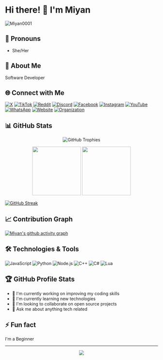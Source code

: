 # Hi there! 👋 I'm Miyan

<p align="left"> <img src="https://komarev.com/ghpvc/?username=Miyan0001&label=Profile%20views&color=0e75b6&style=flat" alt="Miyan0001" /> </p>

## 🌈 Pronouns
- She/Her

## 🌟 About Me
Software Developer

## 🌐 Connect with Me

[![X](https://img.shields.io/badge/X-%23000000.svg?style=for-the-badge&logo=X&logoColor=white)](https://twitter.com/miyan0001)
[![TikTok](https://img.shields.io/badge/TikTok-%23000000.svg?style=for-the-badge&logo=TikTok&logoColor=white)](https://tiktok.com/@Miyan0001)
[![Reddit](https://img.shields.io/badge/Reddit-%23FF4500.svg?style=for-the-badge&logo=Reddit&logoColor=white)](https://reddit.com/user/miyan000)
[![Discord](https://img.shields.io/badge/Discord-%237289DA.svg?style=for-the-badge&logo=discord&logoColor=white)](https://discord.com/users/miyan0001)
[![Facebook](https://img.shields.io/badge/Facebook-%231877F2.svg?style=for-the-badge&logo=Facebook&logoColor=white)](https://www.facebook.com/profile.php?id=100095432057687)
[![Instagram](https://img.shields.io/badge/Instagram-%23E4405F.svg?style=for-the-badge&logo=Instagram&logoColor=white)](https://instagram.com/miyanli0001)
[![YouTube](https://img.shields.io/badge/YouTube-%23FF0000.svg?style=for-the-badge&logo=YouTube&logoColor=white)](https://youtube.com/@Miyan0001)
[![WhatsApp](https://img.shields.io/badge/WhatsApp-25D366?style=for-the-badge&logo=whatsapp&logoColor=white)](https://wa.me/6283890667327)
[![Website](https://img.shields.io/badge/Website-4A154B?style=for-the-badge&logo=vercel&logoColor=white)](https://miyanapi.vercel.app)
[![Organization](https://img.shields.io/badge/Organization-000000?style=for-the-badge&logo=vercel&logoColor=white)](https://vercel.com/Miyan-org)

## 📊 GitHub Stats

<p align="center">
  <img src="https://github-profile-trophy.vercel.app/?username=Miyan0001&theme=radical&no-frame=false&no-bg=true&margin-w=4" alt="GitHub Trophies" />
</p>

<p align="center">
  <img height="160em" src="https://github-readme-stats.vercel.app/api?username=Miyan0001&show_icons=true&theme=radical&include_all_commits=true&count_private=true"/>
  <img height="160em" src="https://github-readme-stats.vercel.app/api/top-langs/?username=Miyan0001&layout=compact&langs_count=7&theme=radical"/>
</p>

[![GitHub Streak](https://streak-stats.demolab.com?user=Miyan0001&theme=radical)](https://git.io/streak-stats)

## 📈 Contribution Graph
[![Miyan's github activity graph](https://github-readme-activity-graph.vercel.app/graph?username=Miyan0001&theme=tokyo-night)](https://github.com/ashutosh00710/github-readme-activity-graph)

## 🛠️ Technologies & Tools

![JavaScript](https://img.shields.io/badge/-JavaScript-black?style=flat-square&logo=javascript)
![Python](https://img.shields.io/badge/-Python-black?style=flat-square&logo=Python)
![Node.js](https://img.shields.io/badge/-Node.js-black?style=flat-square&logo=Node.js)
![C++](https://img.shields.io/badge/-C++-black?style=flat-square&logo=cplusplus)
![C#](https://img.shields.io/badge/-C%23-black?style=flat-square&logo=csharp)
![Lua](https://img.shields.io/badge/-Lua-black?style=flat-square&logo=Lua)

## 🏆 GitHub Profile Stats
- 🔭 I'm currently working on improving my coding skills
- 🌱 I'm currently learning new technologies
- 👯 I'm looking to collaborate on open source projects
- 💬 Ask me about anything tech related

## ⚡ Fun fact
I'm a Beginner

---
<p align="center">
  <img src="https://capsule-render.vercel.app/api?type=waving&color=gradient&height=60&section=footer"/>
</p>